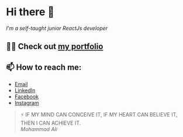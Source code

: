 # Hi there 👋
 *I'm a self-taught junior ReactJs developer*

## 👨‍💻 Check out [my portfolio](mohammad-kikhia.vercel.app)

## 📫 How to reach me: 
- [Email](m7md.master1@gmail.com)
- [LinkedIn](linkedin.com/in/mohammad-kikhia)
- [Facebook](facebook.com/100010744380377)
- [Instagram](instagram.com/m7md.abo_jacob)

>⚡ IF MY MIND CAN CONCEIVE IT, IF MY HEART CAN BELIEVE IT, THEN I CAN ACHIEVE IT.  
> *Mohammad Ali*

